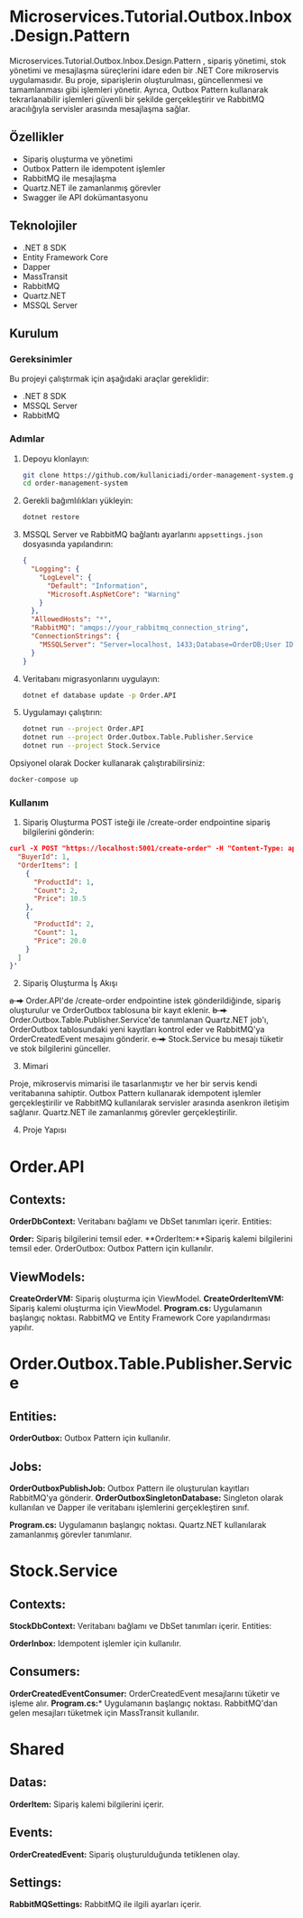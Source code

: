# Microservices.Tutorial.Outbox.Inbox.Design.Pattern

Microservices.Tutorial.Outbox.Inbox.Design.Pattern , sipariş yönetimi, stok yönetimi ve mesajlaşma süreçlerini idare eden bir .NET Core mikroservis uygulamasıdır. Bu proje, siparişlerin oluşturulması, güncellenmesi ve tamamlanması gibi işlemleri yönetir. Ayrıca, Outbox Pattern kullanarak tekrarlanabilir işlemleri güvenli bir şekilde gerçekleştirir ve RabbitMQ aracılığıyla servisler arasında mesajlaşma sağlar.


## Özellikler

- Sipariş oluşturma ve yönetimi
- Outbox Pattern ile idempotent işlemler
- RabbitMQ ile mesajlaşma
- Quartz.NET ile zamanlanmış görevler
- Swagger ile API dokümantasyonu

## Teknolojiler

- .NET 8 SDK
- Entity Framework Core
- Dapper
- MassTransit
- RabbitMQ
- Quartz.NET
- MSSQL Server

## Kurulum

### Gereksinimler

Bu projeyi çalıştırmak için aşağıdaki araçlar gereklidir:
- .NET 8 SDK
- MSSQL Server
- RabbitMQ

### Adımlar

1. Depoyu klonlayın:

    ```bash
    git clone https://github.com/kullaniciadi/order-management-system.git
    cd order-management-system
    ```

2. Gerekli bağımlılıkları yükleyin:

    ```bash
    dotnet restore
    ```

3. MSSQL Server ve RabbitMQ bağlantı ayarlarını `appsettings.json` dosyasında yapılandırın:

    ```json
    {
      "Logging": {
        "LogLevel": {
          "Default": "Information",
          "Microsoft.AspNetCore": "Warning"
        }
      },
      "AllowedHosts": "*",
      "RabbitMQ": "amqps://your_rabbitmq_connection_string",
      "ConnectionStrings": {
        "MSSQLServer": "Server=localhost, 1433;Database=OrderDB;User ID=SA;Password=your_password;TrustServerCertificate=True"
      }
    }
    ```

4. Veritabanı migrasyonlarını uygulayın:

    ```bash
    dotnet ef database update -p Order.API
    ```

5. Uygulamayı çalıştırın:

    ```bash
    dotnet run --project Order.API
    dotnet run --project Order.Outbox.Table.Publisher.Service
    dotnet run --project Stock.Service
    ```

Opsiyonel olarak Docker kullanarak çalıştırabilirsiniz:

```bash
docker-compose up
```

### Kullanım

1. Sipariş Oluşturma
POST isteği ile /create-order endpointine sipariş bilgilerini gönderin:

```json
curl -X POST "https://localhost:5001/create-order" -H "Content-Type: application/json" -d '{
  "BuyerId": 1,
  "OrderItems": [
    {
      "ProductId": 1,
      "Count": 2,
      "Price": 10.5
    },
    {
      "ProductId": 2,
      "Count": 1,
      "Price": 20.0
    }
  ]
}'
```

2. Sipariş Oluşturma İş Akışı

~~a =>~~ Order.API'de /create-order endpointine istek gönderildiğinde, sipariş oluşturulur ve OrderOutbox tablosuna bir kayıt eklenir.
~~b =>~~ Order.Outbox.Table.Publisher.Service'de tanımlanan Quartz.NET job'ı, OrderOutbox tablosundaki yeni kayıtları kontrol eder ve RabbitMQ'ya OrderCreatedEvent mesajını gönderir.
~~c =>~~ Stock.Service bu mesajı tüketir ve stok bilgilerini günceller.

3. Mimari

Proje, mikroservis mimarisi ile tasarlanmıştır ve her bir servis kendi veritabanına sahiptir. Outbox Pattern kullanarak idempotent işlemler gerçekleştirilir ve RabbitMQ kullanılarak servisler arasında asenkron iletişim sağlanır. Quartz.NET ile zamanlanmış görevler gerçekleştirilir.

4. Proje Yapısı

# Order.API

## Contexts:

**OrderDbContext:** Veritabanı bağlamı ve DbSet tanımları içerir.
Entities:

**Order:** Sipariş bilgilerini temsil eder.
**OrderItem:**Sipariş kalemi bilgilerini temsil eder.
OrderOutbox: Outbox Pattern için kullanılır.

## ViewModels:

**CreateOrderVM:** Sipariş oluşturma için ViewModel.
**CreateOrderItemVM:** Sipariş kalemi oluşturma için ViewModel.
**Program.cs:** Uygulamanın başlangıç noktası. RabbitMQ ve Entity Framework Core yapılandırması yapılır.

# Order.Outbox.Table.Publisher.Service

## Entities:

**OrderOutbox:** Outbox Pattern için kullanılır.

## Jobs:

**OrderOutboxPublishJob:** Outbox Pattern ile oluşturulan kayıtları RabbitMQ'ya gönderir.
**OrderOutboxSingletonDatabase:** Singleton olarak kullanılan ve Dapper ile veritabanı işlemlerini gerçekleştiren sınıf.

**Program.cs:** Uygulamanın başlangıç noktası. Quartz.NET kullanılarak zamanlanmış görevler tanımlanır.

# Stock.Service

## Contexts:

**StockDbContext:** Veritabanı bağlamı ve DbSet tanımları içerir.
Entities:

**OrderInbox:** Idempotent işlemler için kullanılır.

## Consumers:

**OrderCreatedEventConsumer:** OrderCreatedEvent mesajlarını tüketir ve işleme alır.
**Program.cs:*** Uygulamanın başlangıç noktası. RabbitMQ'dan gelen mesajları tüketmek için MassTransit kullanılır.

# Shared

## Datas:

**OrderItem:** Sipariş kalemi bilgilerini içerir.

## Events:

**OrderCreatedEvent:** Sipariş oluşturulduğunda tetiklenen olay.
## Settings:

**RabbitMQSettings:** RabbitMQ ile ilgili ayarları içerir.

